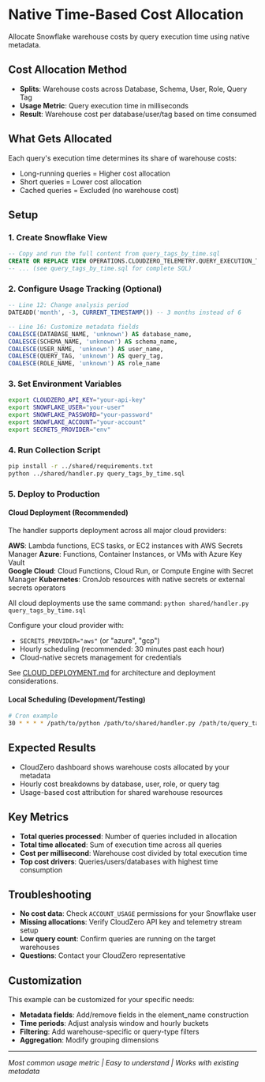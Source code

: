 # Native Time-Based Cost Allocation

Allocate Snowflake warehouse costs by query execution time using native metadata.

## Cost Allocation Method

- **Splits**: Warehouse costs across Database, Schema, User, Role, Query Tag
- **Usage Metric**: Query execution time in milliseconds
- **Result**: Warehouse cost per database/user/tag based on time consumed

## What Gets Allocated

Each query's execution time determines its share of warehouse costs:
- Long-running queries = Higher cost allocation
- Short queries = Lower cost allocation
- Cached queries = Excluded (no warehouse cost)

## Setup

### 1. Create Snowflake View

```sql
-- Copy and run the full content from query_tags_by_time.sql
CREATE OR REPLACE VIEW OPERATIONS.CLOUDZERO_TELEMETRY.QUERY_EXECUTION_TIME AS
-- ... (see query_tags_by_time.sql for complete SQL)
```

### 2. Configure Usage Tracking (Optional)

```sql
-- Line 12: Change analysis period
DATEADD('month', -3, CURRENT_TIMESTAMP()) -- 3 months instead of 6

-- Line 16: Customize metadata fields
COALESCE(DATABASE_NAME, 'unknown') AS database_name,
COALESCE(SCHEMA_NAME, 'unknown') AS schema_name,
COALESCE(USER_NAME, 'unknown') AS user_name,
COALESCE(QUERY_TAG, 'unknown') AS query_tag,
COALESCE(ROLE_NAME, 'unknown') AS role_name
```

### 3. Set Environment Variables

```bash
export CLOUDZERO_API_KEY="your-api-key"
export SNOWFLAKE_USER="your-user"
export SNOWFLAKE_PASSWORD="your-password"
export SNOWFLAKE_ACCOUNT="your-account"
export SECRETS_PROVIDER="env"
```

### 4. Run Collection Script

```bash
pip install -r ../shared/requirements.txt
python ../shared/handler.py query_tags_by_time.sql
```

### 5. Deploy to Production

#### Cloud Deployment (Recommended)

The handler supports deployment across all major cloud providers:

**AWS**: Lambda functions, ECS tasks, or EC2 instances with AWS Secrets Manager
**Azure**: Functions, Container Instances, or VMs with Azure Key Vault  
**Google Cloud**: Cloud Functions, Cloud Run, or Compute Engine with Secret Manager
**Kubernetes**: CronJob resources with native secrets or external secrets operators

All cloud deployments use the same command: `python shared/handler.py query_tags_by_time.sql`

Configure your cloud provider with:
- `SECRETS_PROVIDER="aws"` (or "azure", "gcp")
- Hourly scheduling (recommended: 30 minutes past each hour)
- Cloud-native secrets management for credentials

See [CLOUD_DEPLOYMENT.md](../CLOUD_DEPLOYMENT.md) for architecture and deployment considerations.

#### Local Scheduling (Development/Testing)
```bash
# Cron example
30 * * * * /path/to/python /path/to/shared/handler.py /path/to/query_tags_by_time.sql
```

## Expected Results

- CloudZero dashboard shows warehouse costs allocated by your metadata
- Hourly cost breakdowns by database, user, role, or query tag
- Usage-based cost attribution for shared warehouse resources

## Key Metrics

- **Total queries processed**: Number of queries included in allocation
- **Total time allocated**: Sum of execution time across all queries
- **Cost per millisecond**: Warehouse cost divided by total execution time
- **Top cost drivers**: Queries/users/databases with highest time consumption

## Troubleshooting

- **No cost data**: Check `ACCOUNT_USAGE` permissions for your Snowflake user
- **Missing allocations**: Verify CloudZero API key and telemetry stream setup
- **Low query count**: Confirm queries are running on the target warehouses
- **Questions**: Contact your CloudZero representative

## Customization

This example can be customized for your specific needs:
- **Metadata fields**: Add/remove fields in the element_name construction
- **Time periods**: Adjust analysis window and hourly buckets
- **Filtering**: Add warehouse-specific or query-type filters
- **Aggregation**: Modify grouping dimensions

---

*Most common usage metric | Easy to understand | Works with existing metadata*